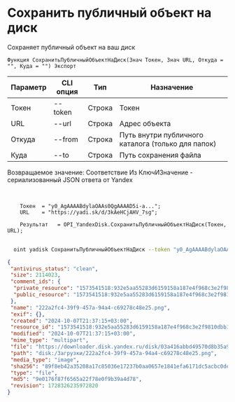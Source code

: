 ﻿---
sidebar_position: 6
---

# Сохранить публичный объект на диск
 Сохраняет публичный объект на ваш диск



`Функция СохранитьПубличныйОбъектНаДиск(Знач Токен, Знач URL, Откуда = "", Куда = "") Экспорт`

  | Параметр | CLI опция | Тип | Назначение |
  |-|-|-|-|
  | Токен | --token | Строка | Токен |
  | URL | --url | Строка | Адрес объекта |
  | Откуда | --from | Строка | Путь внутри публичного каталога (только для папок) |
  | Куда | --to | Строка | Путь сохранения файла |

  
  Возвращаемое значение:   Соответствие Из КлючИЗначение - сериализованный JSON ответа от Yandex

<br/>




```bsl title="Пример кода"
    Токен  = "y0_AgAAAABdylaOAAs0QgAAAAD5i-a...";
    URL    = "https://yadi.sk/d/3kAeHCjAHV_7sg";

    Результат   = OPI_YandexDisk.СохранитьПубличныйОбъектНаДиск(Токен, URL);
```



```sh title="Пример команды CLI"
    
  oint yadisk СохранитьПубличныйОбъектНаДиск --token "y0_AgAAAABdylaOAA..." --url "https://disk.yandex.by/i/txwzakUVtxgjoQ" --from %from% --to %to%

```

```json title="Результат"
{
 "antivirus_status": "clean",
 "size": 2114023,
 "comment_ids": {
  "private_resource": "1573541518:932e5aa55283d6159158a187e4f968c3e2f9810dbb1709ae38c3698a36472a65",
  "public_resource": "1573541518:932e5aa55283d6159158a187e4f968c3e2f9810dbb1709ae38c3698a36472a65"
 },
 "name": "222a2fc4-39f9-457a-94a4-c69278c48e25.png",
 "exif": {},
 "created": "2024-10-07T21:37:15+03:00",
 "resource_id": "1573541518:932e5aa55283d6159158a187e4f968c3e2f9810dbb1709ae38c3698a36472a65",
 "modified": "2024-10-07T21:37:15+03:00",
 "mime_type": "multipart",
 "file": "https://downloader.disk.yandex.ru/disk/03a416abbd49570d8b35a9187f07c1675ddacdecca84575cfd9d5ec56a58a989/6704629f/gwThwhLBKYvLhQCNnqAHitjtYP_sMEGdXpAYnCH3CeOI2TmJ3n1LCawN581CYeuif0mayq9-vnAgzEVZSHXCMA%3D%3D?uid=1573541518&filename=222a2fc4-39f9-457a-94a4-c69278c48e25.png&disposition=attachment&hash=&limit=0&content_type=multipart&owner_uid=1573541518&fsize=2114023&hid=03d7263840468e281bd0b238a26e7d0d&media_type=image&tknv=v2&etag=9e0176f87f6565a22f78e0f9b39a4d78",
 "path": "disk:/Загрузки/222a2fc4-39f9-457a-94a4-c69278c48e25.png",
 "media_type": "image",
 "sha256": "89f8eb42a35208a17c85036e17237b0aa0657e1841efa6171dc5acbc0dea9e18",
 "type": "file",
 "md5": "9e0176f87f6565a22f78e0f9b39a4d78",
 "revision": 1728326235972820
}
```
